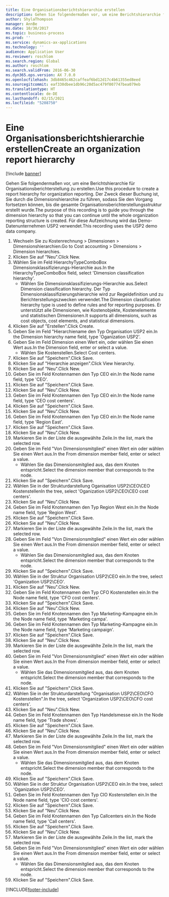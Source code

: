 ```yaml
---
title: Eine Organisationsberichtshierarchie erstellen
description: Gehen Sie folgendermaßen vor, um eine Berichtshierarchie für Organisationsberichterstellung zu erstellen.
author: ShylaThompson
manager: AnnBe
ms.date: 10/30/2017
ms.topic: business-process
ms.prod: ''
ms.service: dynamics-ax-applications
ms.technology: ''
audience: Application User
ms.reviewer: roschlom
ms.search.region: Global
ms.author: roschlom
ms.search.validFrom: 2016-06-30
ms.dyn365.ops.version: AX 7.0.0
ms.openlocfilehash: 3db8465c462caffeaf6bd12d17c4b61355ed8eed
ms.sourcegitcommit: eaf330dbee1db96c20d5ac479f007747bea079eb
ms.translationtype: HT
ms.contentlocale: de-DE
ms.lasthandoff: 02/15/2021
ms.locfileid: "5208750"
---
```

# <a name="create-an-organization-report-hierarchy"></a><span data-ttu-id="57e66-103">Eine Organisationsberichtshierarchie erstellen</span><span class="sxs-lookup"><span data-stu-id="57e66-103">Create an organization report hierarchy</span></span>

[!include [banner](../../includes/banner.md)]

<span data-ttu-id="57e66-104">Gehen Sie folgendermaßen vor, um eine Berichtshierarchie für Organisationsberichterstellung zu erstellen.</span><span class="sxs-lookup"><span data-stu-id="57e66-104">Use this procedure to create a report hierarchy for organization reporting.</span></span> <span data-ttu-id="57e66-105">Der Zweck dieser Buchung ist, Sie durch die Dimensionshierarchie zu führen, sodass Sie den Vorgang fortsetzen können, bis die gesamte Organisationsberichterstellungsstruktur erstellt wurde.</span><span class="sxs-lookup"><span data-stu-id="57e66-105">The purpose of this recording is to guide you through the dimension hierarchy so that you can continue until the whole organization reporting structure is created.</span></span> <span data-ttu-id="57e66-106">Für diese Aufzeichnung wird das Demo-Datenunternehmen USP2 verwendet.</span><span class="sxs-lookup"><span data-stu-id="57e66-106">This recording uses the USP2 demo data company.</span></span>

1. <span data-ttu-id="57e66-107">Wechseln Sie zu Kostenrechnung > Dimensionen > Dimensionshierarchien.</span><span class="sxs-lookup"><span data-stu-id="57e66-107">Go to Cost accounting > Dimensions > Dimension hierarchies.</span></span>
2. <span data-ttu-id="57e66-108">Klicken Sie auf "Neu".</span><span class="sxs-lookup"><span data-stu-id="57e66-108">Click New.</span></span>
3. <span data-ttu-id="57e66-109">Wählen Sie im Feld HierarchyTypeComboBox Dimensionsklassifizierungs-Hierarchie aus.</span><span class="sxs-lookup"><span data-stu-id="57e66-109">In the HierarchyTypeComboBox field, select 'Dimension classification hierarchy'.</span></span>
    * <span data-ttu-id="57e66-110">Wählen Sie Dimensionsklassifizierungs-Hierarchie aus.</span><span class="sxs-lookup"><span data-stu-id="57e66-110">Select Dimension classification hierarchy.</span></span> <span data-ttu-id="57e66-111">Der Typ Dimensionsklassifizierungshierarchie wird zur Regeldefinition und zu Berichterstellungszwecken verwendet.</span><span class="sxs-lookup"><span data-stu-id="57e66-111">The Dimension classification hierarchy type is used to define rules and for reporting purposes.</span></span> <span data-ttu-id="57e66-112">Er unterstützt alle Dimensionen, wie Kostenobjekte, Kostenelemente und statistischen Dimensionen.</span><span class="sxs-lookup"><span data-stu-id="57e66-112">It supports all dimensions, such as cost objects, cost elements, and statistical dimensions.</span></span>  
4. <span data-ttu-id="57e66-113">Klicken Sie auf "Erstellen".</span><span class="sxs-lookup"><span data-stu-id="57e66-113">Click Create.</span></span>
5. <span data-ttu-id="57e66-114">Geben Sie im Feld "Hierarchiename den Typ Organisation USP2 ein.</span><span class="sxs-lookup"><span data-stu-id="57e66-114">In the Dimension hierarchy name field, type 'Oganization USP2'.</span></span>
6. <span data-ttu-id="57e66-115">Geben Sie im Feld Dimension einen Wert ein, oder wählen Sie einen Wert aus.</span><span class="sxs-lookup"><span data-stu-id="57e66-115">In the Dimension field, enter or select a value.</span></span>
    * <span data-ttu-id="57e66-116">Wählen Sie Kostenstellen.</span><span class="sxs-lookup"><span data-stu-id="57e66-116">Select Cost centers.</span></span>  
7. <span data-ttu-id="57e66-117">Klicken Sie auf "Speichern".</span><span class="sxs-lookup"><span data-stu-id="57e66-117">Click Save.</span></span>
8. <span data-ttu-id="57e66-118">Klicken Sie auf "Hierarchie anzeigen".</span><span class="sxs-lookup"><span data-stu-id="57e66-118">Click View hierarchy.</span></span>
9. <span data-ttu-id="57e66-119">Klicken Sie auf "Neu".</span><span class="sxs-lookup"><span data-stu-id="57e66-119">Click New.</span></span>
10. <span data-ttu-id="57e66-120">Geben Sie im Feld Knotennamen den Typ CEO ein.</span><span class="sxs-lookup"><span data-stu-id="57e66-120">In the Node name field, type 'CEO'.</span></span>
11. <span data-ttu-id="57e66-121">Klicken Sie auf "Speichern".</span><span class="sxs-lookup"><span data-stu-id="57e66-121">Click Save.</span></span>
12. <span data-ttu-id="57e66-122">Klicken Sie auf "Neu".</span><span class="sxs-lookup"><span data-stu-id="57e66-122">Click New.</span></span>
13. <span data-ttu-id="57e66-123">Geben Sie im Feld Knotennamen den Typ CEO ein.</span><span class="sxs-lookup"><span data-stu-id="57e66-123">In the Node name field, type 'CEO cost centers'.</span></span>
14. <span data-ttu-id="57e66-124">Klicken Sie auf "Speichern".</span><span class="sxs-lookup"><span data-stu-id="57e66-124">Click Save.</span></span>
15. <span data-ttu-id="57e66-125">Klicken Sie auf "Neu".</span><span class="sxs-lookup"><span data-stu-id="57e66-125">Click New.</span></span>
16. <span data-ttu-id="57e66-126">Geben Sie im Feld Knotennamen den Typ CEO ein.</span><span class="sxs-lookup"><span data-stu-id="57e66-126">In the Node name field, type 'Region East'.</span></span>
17. <span data-ttu-id="57e66-127">Klicken Sie auf "Speichern".</span><span class="sxs-lookup"><span data-stu-id="57e66-127">Click Save.</span></span>
18. <span data-ttu-id="57e66-128">Klicken Sie auf "Neu".</span><span class="sxs-lookup"><span data-stu-id="57e66-128">Click New.</span></span>
19. <span data-ttu-id="57e66-129">Markieren Sie in der Liste die ausgewählte Zeile.</span><span class="sxs-lookup"><span data-stu-id="57e66-129">In the list, mark the selected row.</span></span>
20. <span data-ttu-id="57e66-130">Geben Sie im Feld "Von Dimensionsmitglied" einen Wert ein oder wählen Sie einen Wert aus.</span><span class="sxs-lookup"><span data-stu-id="57e66-130">In the From dimension member field, enter or select a value.</span></span>
    * <span data-ttu-id="57e66-131">Wählen Sie das Dimensionsmitglied aus, das dem Knoten entspricht.</span><span class="sxs-lookup"><span data-stu-id="57e66-131">Select the dimension member that corresponds to the node.</span></span>  
21. <span data-ttu-id="57e66-132">Klicken Sie auf "Speichern".</span><span class="sxs-lookup"><span data-stu-id="57e66-132">Click Save.</span></span>
22. <span data-ttu-id="57e66-133">Wählen Sie in der Strukturdarstellung Oganisation USP2\CEO\CEO Kostenstellen</span><span class="sxs-lookup"><span data-stu-id="57e66-133">In the tree, select 'Oganization USP2\CEO\CEO cost centers'.</span></span>
23. <span data-ttu-id="57e66-134">Klicken Sie auf "Neu".</span><span class="sxs-lookup"><span data-stu-id="57e66-134">Click New.</span></span>
24. <span data-ttu-id="57e66-135">Geben Sie im Feld Knotennamen den Typ Region West ein.</span><span class="sxs-lookup"><span data-stu-id="57e66-135">In the Node name field, type 'Region West'.</span></span>
25. <span data-ttu-id="57e66-136">Klicken Sie auf "Speichern".</span><span class="sxs-lookup"><span data-stu-id="57e66-136">Click Save.</span></span>
26. <span data-ttu-id="57e66-137">Klicken Sie auf "Neu".</span><span class="sxs-lookup"><span data-stu-id="57e66-137">Click New.</span></span>
27. <span data-ttu-id="57e66-138">Markieren Sie in der Liste die ausgewählte Zeile.</span><span class="sxs-lookup"><span data-stu-id="57e66-138">In the list, mark the selected row.</span></span>
28. <span data-ttu-id="57e66-139">Geben Sie im Feld "Von Dimensionsmitglied" einen Wert ein oder wählen Sie einen Wert aus.</span><span class="sxs-lookup"><span data-stu-id="57e66-139">In the From dimension member field, enter or select a value.</span></span>
    * <span data-ttu-id="57e66-140">Wählen Sie das Dimensionsmitglied aus, das dem Knoten entspricht.</span><span class="sxs-lookup"><span data-stu-id="57e66-140">Select the dimension member that corresponds to the node.</span></span>  
29. <span data-ttu-id="57e66-141">Klicken Sie auf "Speichern".</span><span class="sxs-lookup"><span data-stu-id="57e66-141">Click Save.</span></span>
30. <span data-ttu-id="57e66-142">Wählen Sie in der Struktur Organisation USP2\CEO ein.</span><span class="sxs-lookup"><span data-stu-id="57e66-142">In the tree, select 'Oganization USP2\CEO'.</span></span>
31. <span data-ttu-id="57e66-143">Klicken Sie auf "Neu".</span><span class="sxs-lookup"><span data-stu-id="57e66-143">Click New.</span></span>
32. <span data-ttu-id="57e66-144">Geben Sie im Feld Knotennamen den Typ CFO Kostenstellen ein.</span><span class="sxs-lookup"><span data-stu-id="57e66-144">In the Node name field, type 'CFO cost centers'.</span></span>
33. <span data-ttu-id="57e66-145">Klicken Sie auf "Speichern".</span><span class="sxs-lookup"><span data-stu-id="57e66-145">Click Save.</span></span>
34. <span data-ttu-id="57e66-146">Klicken Sie auf "Neu".</span><span class="sxs-lookup"><span data-stu-id="57e66-146">Click New.</span></span>
35. <span data-ttu-id="57e66-147">Geben Sie im Feld Knotennamen den Typ Marketing-Kampagne ein.</span><span class="sxs-lookup"><span data-stu-id="57e66-147">In the Node name field, type 'Marketing campa'.</span></span>
36. <span data-ttu-id="57e66-148">Geben Sie im Feld Knotennamen den Typ Marketing-Kampagne ein.</span><span class="sxs-lookup"><span data-stu-id="57e66-148">In the Node name field, type 'Marketing campaign'.</span></span>
37. <span data-ttu-id="57e66-149">Klicken Sie auf "Speichern".</span><span class="sxs-lookup"><span data-stu-id="57e66-149">Click Save.</span></span>
38. <span data-ttu-id="57e66-150">Klicken Sie auf "Neu".</span><span class="sxs-lookup"><span data-stu-id="57e66-150">Click New.</span></span>
39. <span data-ttu-id="57e66-151">Markieren Sie in der Liste die ausgewählte Zeile.</span><span class="sxs-lookup"><span data-stu-id="57e66-151">In the list, mark the selected row.</span></span>
40. <span data-ttu-id="57e66-152">Geben Sie im Feld "Von Dimensionsmitglied" einen Wert ein oder wählen Sie einen Wert aus.</span><span class="sxs-lookup"><span data-stu-id="57e66-152">In the From dimension member field, enter or select a value.</span></span>
    * <span data-ttu-id="57e66-153">Wählen Sie das Dimensionsmitglied aus, das dem Knoten entspricht.</span><span class="sxs-lookup"><span data-stu-id="57e66-153">Select the dimension member that corresponds to the node.</span></span>  
41. <span data-ttu-id="57e66-154">Klicken Sie auf "Speichern".</span><span class="sxs-lookup"><span data-stu-id="57e66-154">Click Save.</span></span>
42. <span data-ttu-id="57e66-155">Wählen Sie in der Strukturdarstellung "Organisation USP2\CEO\CFO Kostenstellen".</span><span class="sxs-lookup"><span data-stu-id="57e66-155">In the tree, select 'Organization USP2\CEO\CFO cost centers'.</span></span>
43. <span data-ttu-id="57e66-156">Klicken Sie auf "Neu".</span><span class="sxs-lookup"><span data-stu-id="57e66-156">Click New.</span></span>
44. <span data-ttu-id="57e66-157">Geben Sie im Feld Knotennamen den Typ Handelsmesse  ein.</span><span class="sxs-lookup"><span data-stu-id="57e66-157">In the Node name field, type 'Trade shows'.</span></span>
45. <span data-ttu-id="57e66-158">Klicken Sie auf "Speichern".</span><span class="sxs-lookup"><span data-stu-id="57e66-158">Click Save.</span></span>
46. <span data-ttu-id="57e66-159">Klicken Sie auf "Neu".</span><span class="sxs-lookup"><span data-stu-id="57e66-159">Click New.</span></span>
47. <span data-ttu-id="57e66-160">Markieren Sie in der Liste die ausgewählte Zeile.</span><span class="sxs-lookup"><span data-stu-id="57e66-160">In the list, mark the selected row.</span></span>
48. <span data-ttu-id="57e66-161">Geben Sie im Feld "Von Dimensionsmitglied" einen Wert ein oder wählen Sie einen Wert aus.</span><span class="sxs-lookup"><span data-stu-id="57e66-161">In the From dimension member field, enter or select a value.</span></span>
    * <span data-ttu-id="57e66-162">Wählen Sie das Dimensionsmitglied aus, das dem Knoten entspricht.</span><span class="sxs-lookup"><span data-stu-id="57e66-162">Select the dimension member that corresponds to the node.</span></span>  
49. <span data-ttu-id="57e66-163">Klicken Sie auf "Speichern".</span><span class="sxs-lookup"><span data-stu-id="57e66-163">Click Save.</span></span>
50. <span data-ttu-id="57e66-164">Wählen Sie in der Struktur Organisation USP2\CEO ein.</span><span class="sxs-lookup"><span data-stu-id="57e66-164">In the tree, select 'Oganization USP2\CEO'.</span></span>
51. <span data-ttu-id="57e66-165">Geben Sie im Feld Knotennamen den Typ CIO Kostenstellen ein.</span><span class="sxs-lookup"><span data-stu-id="57e66-165">In the Node name field, type 'CIO cost centers'.</span></span>
52. <span data-ttu-id="57e66-166">Klicken Sie auf "Speichern".</span><span class="sxs-lookup"><span data-stu-id="57e66-166">Click Save.</span></span>
53. <span data-ttu-id="57e66-167">Klicken Sie auf "Neu".</span><span class="sxs-lookup"><span data-stu-id="57e66-167">Click New.</span></span>
54. <span data-ttu-id="57e66-168">Geben Sie im Feld Knotennamen den Typ Callcenters ein.</span><span class="sxs-lookup"><span data-stu-id="57e66-168">In the Node name field, type 'Call centers'.</span></span>
55. <span data-ttu-id="57e66-169">Klicken Sie auf "Speichern".</span><span class="sxs-lookup"><span data-stu-id="57e66-169">Click Save.</span></span>
56. <span data-ttu-id="57e66-170">Klicken Sie auf "Neu".</span><span class="sxs-lookup"><span data-stu-id="57e66-170">Click New.</span></span>
57. <span data-ttu-id="57e66-171">Markieren Sie in der Liste die ausgewählte Zeile.</span><span class="sxs-lookup"><span data-stu-id="57e66-171">In the list, mark the selected row.</span></span>
58. <span data-ttu-id="57e66-172">Geben Sie im Feld "Von Dimensionsmitglied" einen Wert ein oder wählen Sie einen Wert aus.</span><span class="sxs-lookup"><span data-stu-id="57e66-172">In the From dimension member field, enter or select a value.</span></span>
    * <span data-ttu-id="57e66-173">Wählen Sie das Dimensionsmitglied aus, das dem Knoten entspricht.</span><span class="sxs-lookup"><span data-stu-id="57e66-173">Select the dimension member that corresponds to the node.</span></span>  
59. <span data-ttu-id="57e66-174">Klicken Sie auf "Speichern".</span><span class="sxs-lookup"><span data-stu-id="57e66-174">Click Save.</span></span>



[!INCLUDE[footer-include](../../../includes/footer-banner.md)]